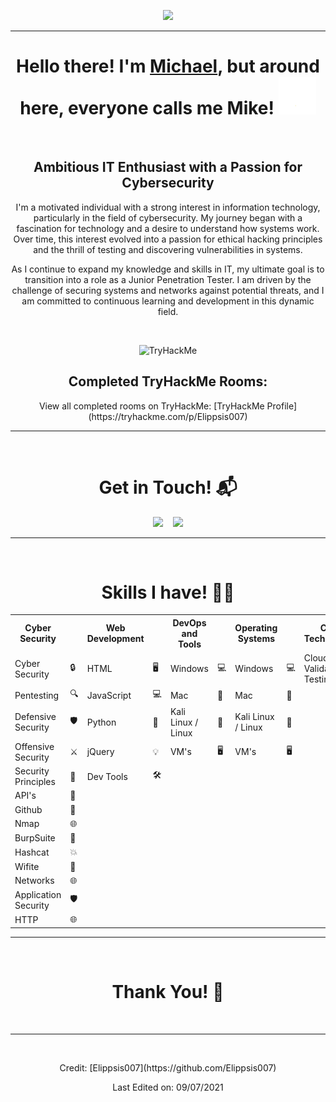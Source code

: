 <!-- Header Section -->
<p align="center">
  <img src="https://miro.medium.com/max/2048/1*OohqW5DGh9CQS4hLY5FXzA.png" height="230"/>
</p>
<hr>
<!-- Introduction Section -->
<h1 align="center">Hello there! I'm <a href="https://github.com/Elippsis007" target="_blank">Michael</a>, but around here, everyone calls me Mike! <img src="https://github.com/Kathryn-Jie/Kathryn-Jie/blob/main/wave.gif" width="60px"/></h1>

<br>

<!-- Introduction Section -->
<h2 align="center">Ambitious IT Enthusiast with a Passion for Cybersecurity</h2>
<p align="center">I'm a motivated individual with a strong interest in information technology, particularly in the field of cybersecurity. My journey began with a fascination for technology and a desire to understand how systems work. Over time, this interest evolved into a passion for ethical hacking principles and the thrill of testing and discovering vulnerabilities in systems.</p>
<p align="center">As I continue to expand my knowledge and skills in IT, my ultimate goal is to transition into a role as a Junior Penetration Tester. I am driven by the challenge of securing systems and networks against potential threats, and I am committed to continuous learning and development in this dynamic field.</p>
<br>

<!-- TryHackMe Badge -->
<p align="center">
  <img src="https://tryhackme-badges.s3.amazonaws.com/Elippsis007.png" alt="TryHackMe">
</p>

<!-- Completed TryHackMe Rooms -->
<h2 align="center">Completed TryHackMe Rooms:</h2>

<p align="center">
  View all completed rooms on TryHackMe: [TryHackMe Profile](https://tryhackme.com/p/Elippsis007)
</p>

<hr>
<br>

<!-- Contact Section -->
<h1 align="center">Get in Touch! 📬</h1>
<p align="center">
  <a href="https://www.linkedin.com/in/michael-d-88947716a?lipi=urn%3Ali%3Apage%3Ad_flagship3_profile_view_base_contact_details%3BLR4xtLbMTR6TOMJ5yCS2BA%3D%3D" target="_blank"><img src="https://img.shields.io/badge/Michael%20D-0077B5?style=for-the-badge&logo=linkedin&logoColor=white" /></a>&nbsp;&nbsp;&nbsp;
  <a href="https://www.github.com/Elippsis007" target="_blank"><img src="https://img.shields.io/badge/Elippsis007-100000?style=for-the-badge&logo=github&logoColor=white" /></a>
</p>
<hr>
<br>

<!-- Skills Section -->
<h1 align="center">Skills I have! 🤸‍♂</h1>

<div align="center">
  <table>
    <tr>
      <th>Cyber Security</th>
      <th></th>
      <th>Web Development</th>
      <th></th>
      <th>DevOps and Tools</th>
      <th></th>
      <th>Operating Systems</th>
      <th></th>
      <th>Cloud Technologies</th>
      <th></th>
      <th>Databases</th>
      <th></th>
    </tr>
    <tr>
      <td>Cyber Security</td>
      <td>🔒</td>
      <td>HTML</td>
      <td>🖥️</td>
      <td>Windows</td>
      <td>💻</td>
      <td>Windows</td>
      <td>💻</td>
      <td>Cloud Validation Testing</td>
      <td>☁️</td>
      <td>SQL</td>
      <td>🗄️</td>
    </tr>
    <tr>
      <td>Pentesting</td>
      <td>🔍</td>
      <td>JavaScript</td>
      <td>💻</td>
      <td>Mac</td>
      <td>🍏</td>
      <td>Mac</td>
      <td>🍏</td>
      <td></td>
      <td></td>
      <td></td>
      <td></td>
    </tr>
    <tr>
      <td>Defensive Security</td>
      <td>🛡️</td>
      <td>Python</td>
      <td>🐍</td>
      <td>Kali Linux / Linux</td>
      <td>🐧</td>
      <td>Kali Linux / Linux</td>
      <td>🐧</td>
      <td></td>
      <td></td>
      <td></td>
      <td></td>
    </tr>
    <tr>
      <td>Offensive Security</td>
      <td>⚔️</td>
      <td>jQuery</td>
      <td>💡</td>
      <td>VM's</td>
      <td>🖥️</td>
      <td>VM's</td>
      <td>🖥️</td>
      <td></td>
      <td></td>
      <td></td>
      <td></td>
    </tr>
    <tr>
      <td>Security Principles</td>
      <td>🔑</td>
      <td>Dev Tools</td>
      <td>🛠️</td>
      <td></td>
      <td></td>
      <td></td>
      <td></td>
      <td></td>
      <td></td>
      <td></td>
      <td></td>
    </tr>
    <tr>
      <td>API's</td>
      <td>🔌</td>
      <td></td>
      <td></td>
      <td></td>
      <td></td>
      <td></td>
      <td></td>
      <td></td>
      <td></td>
      <td></td>
      <td></td>
    </tr>
    <tr>
      <td>Github</td>
      <td>🐙</td>
      <td></td>
      <td></td>
      <td></td>
      <td></td>
      <td></td>
      <td></td>
      <td></td>
      <td></td>
      <td></td>
      <td></td>
    </tr>
    <tr>
      <td>Nmap</td>
      <td>🌐</td>
      <td></td>
      <td></td>
      <td></td>
      <td></td>
      <td></td>
      <td></td>
      <td></td>
      <td></td>
      <td></td>
      <td></td>
    </tr>
    <tr>
      <td>BurpSuite</td>
      <td>🔧</td>
      <td></td>
      <td></td>
      <td></td>
      <td></td>
      <td></td>
      <td></td>
      <td></td>
      <td></td>
      <td></td>
      <td></td>
    </tr>
    <tr>
      <td>Hashcat</td>
      <td>💥</td>
      <td></td>
      <td></td>
      <td></td>
      <td></td>
      <td></td>
      <td></td>
      <td></td>
      <td></td>
      <td></td>
      <td></td>
    </tr>
    <tr>
      <td>Wifite</td>
      <td>📡</td>
      <td></td>
      <td></td>
      <td></td>
      <td></td>
      <td></td>
      <td></td>
      <td></td>
      <td></td>
      <td></td>
      <td></td>
    </tr>
    <tr>
      <td>Networks</td>
      <td>🌐</td>
      <td></td>
      <td></td>
      <td></td>
      <td></td>
      <td></td>
      <td></td>
      <td></td>
      <td></td>
      <td></td>
      <td></td>
    </tr>
    <tr>
      <td>Application Security</td>
      <td>🛡️</td>
      <td></td>
      <td></td>
      <td></td>
      <td></td>
      <td></td>
      <td></td>
      <td></td>
      <td></td>
      <td></td>
      <td></td>
    </tr>
    <tr>
      <td>HTTP</td>
      <td>🌐</td>
      <td></td>
      <td></td>
      <td></td>
      <td></td>
      <td></td>
      <td></td>
      <td></td>
      <td></td>
      <td></td>
      <td></td>
    </tr>
  </table>
</div>






<hr>
<br>

<!-- Thank You Section -->
<h1 align="center">Thank You! 🤵</h1>
<br>
<hr>
<br>

<!-- Footer Section -->
<p align="center">Credit: [Elippsis007](https://github.com/Elippsis007)</p>
<p align="center">Last Edited on: 09/07/2021</p>
